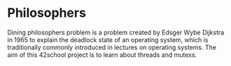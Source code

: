 # Philosophers
Dining philosophers problem is a problem created by Edsger Wybe Dijkstra in 1965 to explain the deadlock state of an operating system, which is traditionally commonly introduced in lectures on operating systems.
The aim of this 42school project is to learn about threads and mutexs. 
